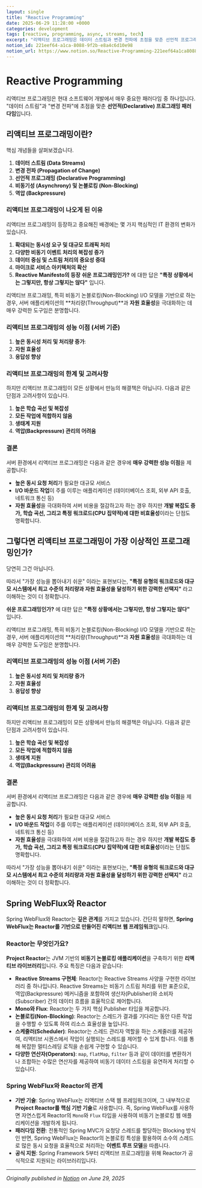 ```yaml
---
layout: single
title: "Reactive Programming"
date: 2025-06-29 11:28:00 +0000
categories: development
tags: [reactive, programming, async, streams, tech]
excerpt: "리액티브 프로그래밍은 데이터 스트림과 변경 전파에 초점을 맞춘 선언적 프로그래밍 패러다임입니다."
notion_id: 221eef64-a1ca-8088-9f2b-e8a4c6d10e98
notion_url: https://www.notion.so/Reactive-Programming-221eef64a1ca80889f2be8a4c6d10e98
---
```


# Reactive Programming

리액티브 프로그래밍은 현대 소프트웨어 개발에서 매우 중요한 패러다임 중 하나입니다. "데이터 스트림"과 "변경 전파"에 초점을 맞춘 **선언적(Declarative) 프로그래밍 패러다임**입니다.


<!--more-->
## 리액티브 프로그래밍이란?

핵심 개념들을 살펴보겠습니다.

1. **데이터 스트림 (Data Streams)**
1. **변경 전파 (Propagation of Change)**
1. **선언적 프로그래밍 (Declarative Programming)**
1. **비동기성 (Asynchrony) 및 논블로킹 (Non-Blocking)**
1. **역압 (Backpressure)**
### 리액티브 프로그래밍이 나오게 된 이유

리액티브 프로그래밍이 등장하고 중요해진 배경에는 몇 가지 핵심적인 IT 환경의 변화가 있습니다.

1. **확대되는 동시성 요구 및 대규모 트래픽 처리**
1. **다양한 비동기 이벤트 처리의 복잡성 증가**
1. **데이터 중심 및 스트림 처리의 중요성 증대**
1. **마이크로 서비스 아키텍처의 확산**
1. **Reactive Manifesto의 등장**
**쉬운 프로그래밍인가?** 에 대한 답은 **"특정 상황에서는 그렇지만, 항상 그렇지는 않다"** 입니다.

리액티브 프로그래밍, 특히 비동기 논블로킹(Non-Blocking) I/O 모델을 기반으로 하는 경우, 서버 애플리케이션의 **처리량(Throughput)**과 **자원 효율성**을 극대화하는 데 매우 강력한 도구임은 분명합니다.

### 리액티브 프로그래밍의 성능 이점 (서버 기준)

1. **높은 동시성 처리 및 처리량 증가**:
1. **자원 효율성**
1. **응답성 향상**
### 리액티브 프로그래밍의 한계 및 고려사항

하지만 리액티브 프로그래밍이 모든 상황에서 만능의 해결책은 아닙니다. 다음과 같은 단점과 고려사항이 있습니다.

1. **높은 학습 곡선 및 복잡성**
1. **모든 작업에 적합하지 않음**
1. **생태계 지원**
1. **역압(Backpressure) 관리의 어려움**
### 결론

서버 환경에서 리액티브 프로그래밍은 다음과 같은 경우에 **매우 강력한 성능 이점**을 제공합니다:

- **높은 동시 요청 처리**가 필요한 대규모 서비스
- **I/O 바운드 작업**이 주를 이루는 애플리케이션 (데이터베이스 조회, 외부 API 호출, 네트워크 통신 등)
- **자원 효율성**을 극대화하여 서버 비용을 절감하고자 하는 경우
하지만 **개발 복잡도 증가, 학습 곡선, 그리고 특정 워크로드(CPU 집약적)에 대한 비효율성**이라는 단점도 명확합니다.

## 그렇다면 리액티브 프로그래밍이 가장 이상적인 프로그래밍인가?

당연히 그건 아닙니다.

따라서 "가장 성능을 뽑아내기 쉬운" 이라는 표현보다는, **"특정 유형의 워크로드와 대규모 시스템에서 최고 수준의 처리량과 자원 효율성을 달성하기 위한 강력한 선택지"** 라고 이해하는 것이 더 정확합니다.

**쉬운 프로그래밍인가?** 에 대한 답은 **"특정 상황에서는 그렇지만, 항상 그렇지는 않다"** 입니다.

리액티브 프로그래밍, 특히 비동기 논블로킹(Non-Blocking) I/O 모델을 기반으로 하는 경우, 서버 애플리케이션의 **처리량(Throughput)**과 **자원 효율성**을 극대화하는 데 매우 강력한 도구임은 분명합니다.

### 리액티브 프로그래밍의 성능 이점 (서버 기준)

1. **높은 동시성 처리 및 처리량 증가**
1. **자원 효율성**
1. **응답성 향상**
### 리액티브 프로그래밍의 한계 및 고려사항

하지만 리액티브 프로그래밍이 모든 상황에서 만능의 해결책은 아닙니다. 다음과 같은 단점과 고려사항이 있습니다.

1. **높은 학습 곡선 및 복잡성**
1. **모든 작업에 적합하지 않음**
1. **생태계 지원**
1. **역압(Backpressure) 관리의 어려움**
### 결론

서버 환경에서 리액티브 프로그래밍은 다음과 같은 경우에 **매우 강력한 성능 이점**을 제공합니다.

- **높은 동시 요청 처리**가 필요한 대규모 서비스
- **I/O 바운드 작업**이 주를 이루는 애플리케이션 (데이터베이스 조회, 외부 API 호출, 네트워크 통신 등)
- **자원 효율성**을 극대화하여 서버 비용을 절감하고자 하는 경우
하지만 **개발 복잡도 증가, 학습 곡선, 그리고 특정 워크로드(CPU 집약적)에 대한 비효율성**이라는 단점도 명확합니다.

따라서 "가장 성능을 뽑아내기 쉬운" 이라는 표현보다는, **"특정 유형의 워크로드와 대규모 시스템에서 최고 수준의 처리량과 자원 효율성을 달성하기 위한 강력한 선택지"** 라고 이해하는 것이 더 정확합니다.

## Spring WebFlux와 Reactor

Spring WebFlux와 Reactor는 **깊은 관계**를 가지고 있습니다. 간단히 말하면, **Spring WebFlux는 Reactor를 기반으로 만들어진 리액티브 웹 프레임워크**입니다.

### Reactor는 무엇인가요?

**Project Reactor**는 JVM 기반의 **비동기 논블로킹 애플리케이션**을 구축하기 위한 **리액티브 라이브러리**입니다. 주요 특징은 다음과 같습니다:

- **Reactive Streams 구현체**: Reactor는 Reactive Streams 사양을 구현한 라이브러리 중 하나입니다. Reactive Streams는 비동기 스트림 처리를 위한 표준으로, 역압(Backpressure) 메커니즘을 포함하여 생산자(Publisher)와 소비자(Subscriber) 간의 데이터 흐름을 효율적으로 제어합니다.
- **Mono와 Flux**: Reactor는 두 가지 핵심 Publisher 타입을 제공합니다.
- **논블로킹(Non-Blocking)**: Reactor는 스레드가 결과를 기다리는 동안 다른 작업을 수행할 수 있도록 하여 리소스 효율성을 높입니다.
- **스케줄러(Scheduler)**: Reactor는 스레드 관리자 역할을 하는 스케줄러를 제공하여, 리액티브 시퀀스에서 작업이 실행되는 스레드를 제어할 수 있게 합니다. 이를 통해 복잡한 멀티스레딩 로직을 손쉽게 구현할 수 있습니다.
- **다양한 연산자(Operators)**: `map`, `flatMap`, `filter` 등과 같이 데이터를 변환하거나 조합하는 수많은 연산자를 제공하여 비동기 데이터 스트림을 유연하게 처리할 수 있습니다.
### Spring WebFlux와 Reactor의 관계

- **기반 기술**: Spring WebFlux는 리액티브 스택 웹 프레임워크이며, 그 내부적으로 **Project Reactor를 핵심 기반 기술**로 사용합니다. 즉, Spring WebFlux를 사용하면 자연스럽게 Reactor의 `Mono`와 `Flux` 타입을 사용하여 비동기 논블로킹 웹 애플리케이션을 개발하게 됩니다.
- **패러다임 전환**: 전통적인 Spring MVC가 요청당 스레드를 할당하는 Blocking 방식인 반면, Spring WebFlux는 Reactor의 논블로킹 특성을 활용하여 소수의 스레드로 많은 동시 요청을 효율적으로 처리하는 **이벤트 루프 모델**을 따릅니다.
- **공식 지원**: Spring Framework 5부터 리액티브 프로그래밍을 위해 Reactor가 공식적으로 지원되는 라이브러리입니다.

---

*Originally published in [Notion](https://www.notion.so/Reactive-Programming-221eef64a1ca80889f2be8a4c6d10e98) on June 29, 2025*
